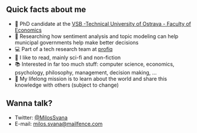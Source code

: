 ## Quick facts about me

- 🏫 PhD candidate at the [VSB -Technical University of Ostrava - Faculty of Economics](https://www.ekf.vsb.cz/cs/)
- 🔬 Researching how sentiment analysis and topic modeling can help municipal governments help make better decisions
- 💻 Part of a tech research team at [profiq](https://www.profiq.com/)
- 📖 I like to read, mainly sci-fi and non-fiction
- 📚 Interested in far too much stuff: computer science, economics, psychology, philosophy, management, decision making, ...
- 🔭 My lifelong mission is to learn about the world and share this knowledge with others (subject to change)

## Wanna talk?

- Twitter: [@MilosSvana](https://twitter.com/MilosSvana)
- E-mail: [milos.svana@mailfence.com](mailto:milos.svana@mailfence.com)
